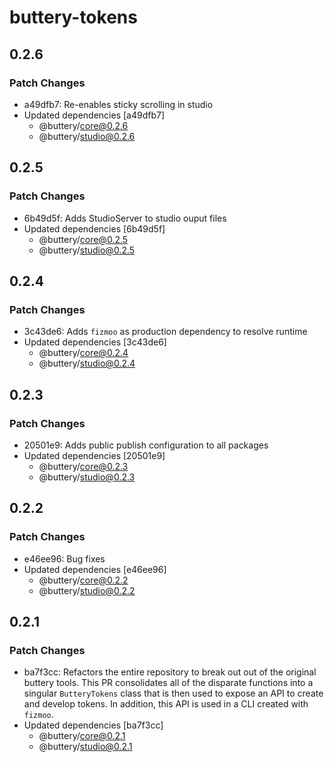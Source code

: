 # buttery-tokens

## 0.2.6

### Patch Changes

- a49dfb7: Re-enables sticky scrolling in studio
- Updated dependencies [a49dfb7]
  - @buttery/core@0.2.6
  - @buttery/studio@0.2.6

## 0.2.5

### Patch Changes

- 6b49d5f: Adds StudioServer to studio ouput files
- Updated dependencies [6b49d5f]
  - @buttery/core@0.2.5
  - @buttery/studio@0.2.5

## 0.2.4

### Patch Changes

- 3c43de6: Adds `fizmoo` as production dependency to resolve runtime
- Updated dependencies [3c43de6]
  - @buttery/core@0.2.4
  - @buttery/studio@0.2.4

## 0.2.3

### Patch Changes

- 20501e9: Adds public publish configuration to all packages
- Updated dependencies [20501e9]
  - @buttery/core@0.2.3
  - @buttery/studio@0.2.3

## 0.2.2

### Patch Changes

- e46ee96: Bug fixes
- Updated dependencies [e46ee96]
  - @buttery/core@0.2.2
  - @buttery/studio@0.2.2

## 0.2.1

### Patch Changes

- ba7f3cc: Refactors the entire repository to break out out of the original buttery tools. This PR consolidates all of the disparate functions into a singular `ButteryTokens` class that is then used to expose an API to create and develop tokens. In addition, this API is used in a CLI created with `fizmoo`.
- Updated dependencies [ba7f3cc]
  - @buttery/core@0.2.1
  - @buttery/studio@0.2.1
